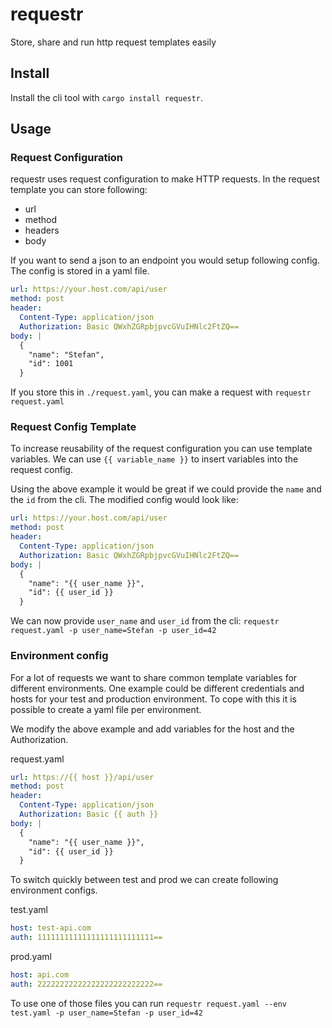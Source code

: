 # requestr
Store, share and run http request templates easily


## Install

Install the cli tool with `cargo install requestr`.
## Usage

### Request Configuration

requestr uses request configuration to make HTTP requests. In the 
request template you can store following:

* url
* method
* headers
* body

If you want to send a json to an endpoint you would setup following config. 
The config is stored in a yaml file.

```yaml
url: https://your.host.com/api/user
method: post
header:
  Content-Type: application/json
  Authorization: Basic QWxhZGRpbjpvcGVuIHNlc2FtZQ== 
body: |
  {
    "name": "Stefan",
    "id": 1001
  }
```

If you store this in `./request.yaml`, you can make a request with `requestr request.yaml`

### Request Config Template

To increase reusability of the request configuration you can use template variables. We can 
use `{{ variable_name }}` to insert variables into the request config.

Using the above example it would be great if we could provide the `name` and the `id` 
from the cli. The modified config would look like:

```yaml
url: https://your.host.com/api/user
method: post
header:
  Content-Type: application/json
  Authorization: Basic QWxhZGRpbjpvcGVuIHNlc2FtZQ== 
body: |
  {
    "name": "{{ user_name }}",
    "id": {{ user_id }}
  }
```

We can now provide `user_name` and `user_id` from the cli: `requestr request.yaml -p user_name=Stefan -p user_id=42`
### Environment config

For a lot of requests we want to share common template variables for different environments. One example could be different 
credentials and hosts for your test and production environment. To cope with this it is possible to create a yaml file
per environment.

We modify the above example and add variables for the host and the Authorization.

request.yaml
```yaml
url: https://{{ host }}/api/user
method: post
header:
  Content-Type: application/json
  Authorization: Basic {{ auth }}
body: |
  {
    "name": "{{ user_name }}",
    "id": {{ user_id }}
  }
```

To switch quickly between test and prod we can create following environment configs.

test.yaml
```yaml
host: test-api.com
auth: 11111111111111111111111111==
```

prod.yaml
```yaml
host: api.com
auth: 22222222222222222222222222==
```

To use one of those files you can run
`requestr request.yaml --env test.yaml -p user_name=Stefan -p user_id=42`